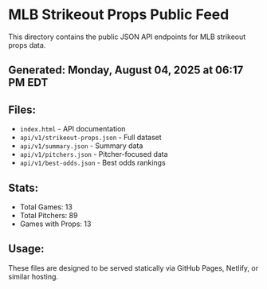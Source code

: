 # MLB Strikeout Props Public Feed

This directory contains the public JSON API endpoints for MLB strikeout props data.

## Generated: Monday, August 04, 2025 at 06:17 PM EDT

## Files:
- `index.html` - API documentation
- `api/v1/strikeout-props.json` - Full dataset
- `api/v1/summary.json` - Summary data
- `api/v1/pitchers.json` - Pitcher-focused data  
- `api/v1/best-odds.json` - Best odds rankings

## Stats:
- Total Games: 13
- Total Pitchers: 89
- Games with Props: 13

## Usage:
These files are designed to be served statically via GitHub Pages, Netlify, or similar hosting.
